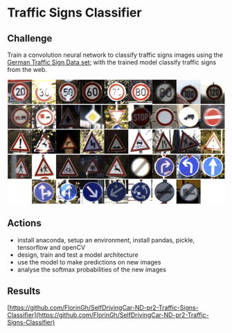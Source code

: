 # Traffic Signs Classifier

## Challenge

Train a  convolution neural network to classify traffic signs images using the [German Traffic Sign Data set](http://benchmark.ini.rub.de/?section=gtsrb&subsection=dataset); with the trained model classify traffic signs from the web.

![](.gitbook/assets/traffic_signs.jpg)



## Actions

* install anaconda, setup an environment, install pandas, pickle,  tensorflow and openCV
* design, train and test a model architecture
* use the model to make predictions on new images
* analyse the softmax probabilities of the new images

## Results

 [https://github.com/FlorinGh/SelfDrivingCar-ND-pr2-Traffic-Signs-Classifier](https://github.com/FlorinGh/SelfDrivingCar-ND-pr2-Traffic-Signs-Classifier)

